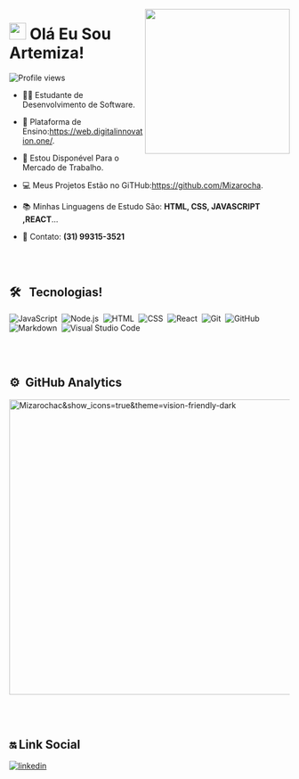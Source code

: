  
   <img align="right" height="260em"
   src="https://user-images.githubusercontent.com/88461178/139093542-9ba785b2-41e2-494e-9463-78603aeb80fc.png"/>
<h1 align="left"> <img src="https://raw.githubusercontent.com/kaueMarques/kaueMarques/master/hi.gif" width="30px"> Olá Eu Sou Artemiza!</h1>
<p align="left"> <img src="https://komarev.com/ghpvc/?username=Mizarocha2&color=yellow" alt="Profile views" /> </p>

- 👩‍🎓    Estudante de Desenvolvimento de Software.

- 🏫   Plataforma de Ensino:https://web.digitalinnovation.one/.

- 🔎    Estou Disponével Para o Mercado de Trabalho.

- 💻    Meus Projetos Estão no GiTHub:https://github.com/Mizarocha.

- 📚     Minhas Linguagens de Estudo São: **HTML, CSS, JAVASCRIPT ,REACT**...

- 📱     Contato: **(31) 99315-3521**


 
<br><br>
 
## 🛠 &nbsp; Tecnologias!

![JavaScript](https://img.shields.io/badge/-JavaScript-05122A?style=flat&logo=javascript)&nbsp;
![Node.js](https://img.shields.io/badge/-Node.js-05122A?style=flat&logo=node.js)&nbsp;
![HTML](https://img.shields.io/badge/-HTML-05122A?style=flat&logo=HTML5)&nbsp;
![CSS](https://img.shields.io/badge/-CSS-05122A?style=flat&logo=CSS3&logoColor=1572B6)&nbsp;
![React](https://img.shields.io/badge/-React-05122A?style=flat&logo=react)&nbsp;
![Git](https://img.shields.io/badge/-Git-05122A?style=flat&logo=git)&nbsp;
![GitHub](https://img.shields.io/badge/-GitHub-05122A?style=flat&logo=github)&nbsp;
![Markdown](https://img.shields.io/badge/-Markdown-05122A?style=flat&logo=markdown)&nbsp;
![Visual Studio Code](https://img.shields.io/badge/-Visual%20Studio%20Code-05122A?style=flat&logo=visual-studio-code&logoColor=007ACC)&nbsp;

<br><br>

## ⚙️ &nbsp;GitHub Analytics

<p align="left">
<img width="530em" src="https://github-readme-stats.vercel.app/api?username=Mizarocha&show_icons=true&theme=vision-friendly-dark" alt="Mizarochac&show_icons=true&theme=vision-friendly-dark" alt="Mizarocha's stats"/>

 <br><br>

## 🔛  Link Social

  <a href="https://www.linkedin.com/in/artemiza-rocha-59a3b4210" target="_blank">
  <img align="center" src="https://img.shields.io/badge/-Artemiza-05122?style=flat&logo=linkedin" alt="linkedin"/>
   
  


